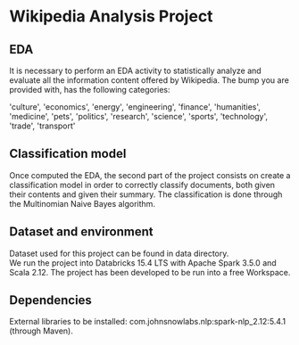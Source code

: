 # Wikipedia Analysis Project

## EDA
It is necessary to perform an EDA activity to statistically analyze and evaluate all the information content offered by Wikipedia. The bump you are provided with, has the following categories:

'culture',
'economics',
'energy',
'engineering',
'finance',
'humanities',
'medicine',
'pets',
'politics',
'research',
'science',
'sports',
'technology',
'trade',
'transport'

## Classification model
Once computed the EDA, the second part of the project consists on create a classification model in order to correctly classify documents, both given their contents and given their summary.
The classification is done through the Multinomian Naive Bayes algorithm.

## Dataset and environment
Dataset used for this project can be found in data directory.<br>
We run the project into Databricks 15.4 LTS with Apache Spark 3.5.0 and Scala 2.12. The project has been developed to be run into a free Workspace.

## Dependencies
External libraries to be installed: com.johnsnowlabs.nlp:spark-nlp_2.12:5.4.1 (through Maven).
